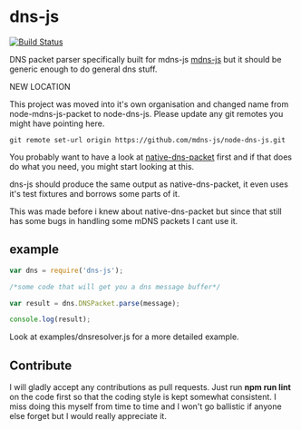 dns-js
==============

[![Build Status](https://travis-ci.org/mdns-js/node-dns-js.svg?branch=master)](https://travis-ci.org/mdns-js/node-dns-js)

DNS packet parser specifically built for mdns-js 
[mdns-js](https://github.com/kmpm/node-mdns-js) 
but it should be generic enough to do general dns stuff.

NEW LOCATION

This project was moved into it's own organisation and changed name from node-mdns-js-packet to node-dns-js. 
Please update any git remotes you might have pointing here.

    git remote set-url origin https://github.com/mdns-js/node-dns-js.git



You probably want to have a look at 
[native-dns-packet](https://github.com/tjfontaine/native-dns-packet)
first and if that does do what you need, you might start looking at this.

dns-js should produce the same output as native-dns-packet,
it even uses it's test fixtures and borrows some parts of it.

This was made before i knew about native-dns-packet but since that
still has some bugs in handling some mDNS packets I cant use it.

example
-------

```javascript
var dns = require('dns-js');

/*some code that will get you a dns message buffer*/

var result = dns.DNSPacket.parse(message);

console.log(result);
```

Look at examples/dnsresolver.js for a more detailed example.

Contribute
----------
I will gladly accept any contributions as pull requests.
Just run __npm run lint__ on the code first so that the coding style
is kept somewhat consistent.
I miss doing this myself from time to time and I won't go ballistic if anyone
else forget but I would really appreciate it.

